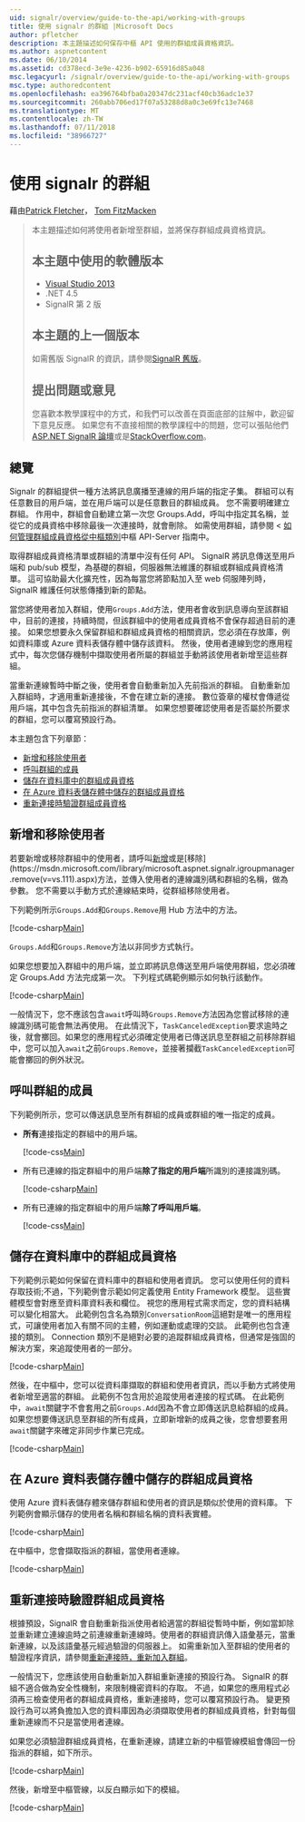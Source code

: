 ```yaml
---
uid: signalr/overview/guide-to-the-api/working-with-groups
title: 使用 signalr 的群組 |Microsoft Docs
author: pfletcher
description: 本主題描述如何保存中樞 API 使用的群組成員資格資訊。
ms.author: aspnetcontent
ms.date: 06/10/2014
ms.assetid: cd378ecd-3e9e-4236-b902-65916d85a048
msc.legacyurl: /signalr/overview/guide-to-the-api/working-with-groups
msc.type: authoredcontent
ms.openlocfilehash: ea396764bfba0a20347dc231acf40cb36adc1e37
ms.sourcegitcommit: 260abb706ed17f07a53288d8a0c3e69fc13e7468
ms.translationtype: MT
ms.contentlocale: zh-TW
ms.lasthandoff: 07/11/2018
ms.locfileid: "38966727"
---
```

<a name="working-with-groups-in-signalr"></a>使用 signalr 的群組
====================
藉由[Patrick Fletcher](https://github.com/pfletcher)， [Tom FitzMacken](https://github.com/tfitzmac)

> 本主題描述如何將使用者新增至群組，並將保存群組成員資格資訊。 
> 
> ## <a name="software-versions-used-in-this-topic"></a>本主題中使用的軟體版本
> 
> 
> - [Visual Studio 2013](https://www.microsoft.com/visualstudio/eng/2013-downloads)
> - .NET 4.5
> - SignalR 第 2 版
>   
> 
> 
> ## <a name="previous-versions-of-this-topic"></a>本主題的上一個版本
> 
> 如需舊版 SignalR 的資訊，請參閱[SignalR 舊版](../older-versions/index.md)。
> 
> ## <a name="questions-and-comments"></a>提出問題或意見
> 
> 您喜歡本教學課程中的方式，和我們可以改善在頁面底部的註解中，歡迎留下意見反應。 如果您有不直接相關的教學課程中的問題，您可以張貼他們[ASP.NET SignalR 論壇](https://forums.asp.net/1254.aspx/1?ASP+NET+SignalR)或是[StackOverflow.com](http://stackoverflow.com/)。


## <a name="overview"></a>總覽

Signalr 的群組提供一種方法將訊息廣播至連線的用戶端的指定子集。 群組可以有任意數目的用戶端，並在用戶端可以是任意數目的群組成員。 您不需要明確建立群組。 作用中，群組會自動建立第一次您 Groups.Add，呼叫中指定其名稱，並從它的成員資格中移除最後一次連接時，就會刪除。 如需使用群組，請參閱 <<c0> [ 如何管理群組成員資格從中樞類別](hubs-api-guide-server.md#groupsfromhub)中樞 API-Server 指南中。

取得群組成員資格清單或群組的清單中沒有任何 API。 SignalR 將訊息傳送至用戶端和 pub/sub 模型，為基礎的群組，伺服器無法維護的群組或群組成員資格清單。 這可協助最大化擴充性，因為每當您將節點加入至 web 伺服陣列時，SignalR 維護任何狀態傳播到新的節點。

當您將使用者加入群組，使用`Groups.Add`方法，使用者會收到訊息導向至該群組中，目前的連接，持續時間，但該群組中的使用者成員資格不會保存超過目前的連接。 如果您想要永久保留群組和群組成員資格的相關資訊，您必須在存放庫，例如資料庫或 Azure 資料表儲存體中儲存該資料。 然後，使用者連線到您的應用程式中，每次您儲存機制中擷取使用者所屬的群組並手動將該使用者新增至這些群組。

當重新連線暫時中斷之後，使用者會自動重新加入先前指派的群組。 自動重新加入群組時，才適用重新連接後，不會在建立新的連接。 數位簽章的權杖會傳遞從用戶端，其中包含先前指派的群組清單。 如果您想要確認使用者是否屬於所要求的群組，您可以覆寫預設行為。

本主題包含下列章節：

- [新增和移除使用者](#add)
- [呼叫群組的成員](#call)
- [儲存在資料庫中的群組成員資格](#storedatabase)
- [在 Azure 資料表儲存體中儲存的群組成員資格](#storeazuretable)
- [重新連接時驗證群組成員資格](#verify)

<a id="add"></a>

## <a name="adding-and-removing-users"></a>新增和移除使用者

若要新增或移除群組中的使用者，請呼叫[新增](https://msdn.microsoft.com/library/microsoft.aspnet.signalr.igroupmanager.add(v=vs.111).aspx)或是[移除](https://msdn.microsoft.com/library/microsoft.aspnet.signalr.igroupmanager.remove(v=vs.111).aspx)方法，並傳入使用者的連線識別碼和群組的名稱，做為參數。 您不需要以手動方式於連線結束時，從群組移除使用者。

下列範例所示`Groups.Add`和`Groups.Remove`用 Hub 方法中的方法。

[!code-csharp[Main](working-with-groups/samples/sample1.cs?highlight=5,10)]

`Groups.Add`和`Groups.Remove`方法以非同步方式執行。

如果您想要加入群組中的用戶端，並立即將訊息傳送至用戶端使用群組，您必須確定 Groups.Add 方法完成第一次。 下列程式碼範例顯示如何執行該動作。

[!code-csharp[Main](working-with-groups/samples/sample2.cs?highlight=1,3)]

一般情況下，您不應該包含`await`呼叫時`Groups.Remove`方法因為您嘗試移除的連線識別碼可能會無法再使用。 在此情況下，`TaskCanceledException`要求逾時之後，就會擲回。如果您的應用程式必須確定使用者已傳送訊息至群組之前移除群組中，您可以加入`await`之前`Groups.Remove`，並接著攔截`TaskCanceledException`可能會擲回的例外狀況。

<a id="call"></a>

## <a name="calling-members-of-a-group"></a>呼叫群組的成員

下列範例所示，您可以傳送訊息至所有群組的成員或群組的唯一指定的成員。

- **所有**連接指定的群組中的用戶端。 

    [!code-css[Main](working-with-groups/samples/sample3.css)]
- 所有已連線的指定群組中的用戶端**除了指定的用戶端**所識別的連接識別碼。 

    [!code-csharp[Main](working-with-groups/samples/sample4.cs)]
- 所有已連線的指定群組中的用戶端**除了呼叫用戶端**。 

    [!code-css[Main](working-with-groups/samples/sample5.css)]

<a id="storedatabase"></a>

## <a name="storing-group-membership-in-a-database"></a>儲存在資料庫中的群組成員資格

下列範例示範如何保留在資料庫中的群組和使用者資訊。 您可以使用任何的資料存取技術;不過，下列範例會示範如何定義使用 Entity Framework 模型。 這些實體模型會對應至資料庫資料表和欄位。 視您的應用程式需求而定，您的資料結構可以變化相當大。 此範例包含名為類別`ConversationRoom`這絕對是唯一的應用程式，可讓使用者加入有關不同的主體，例如運動或處理的交談。 此範例也包含連接的類別。 Connection 類別不是絕對必要的追蹤群組成員資格，但通常是強固的解決方案，來追蹤使用者的一部分。

[!code-csharp[Main](working-with-groups/samples/sample6.cs)]

然後，在中樞中，您可以從資料庫擷取的群組和使用者資訊，而以手動方式將使用者新增至適當的群組。 此範例不包含用於追蹤使用者連接的程式碼。 在此範例中，`await`關鍵字不會套用之前`Groups.Add`因為不會立即傳送訊息給群組的成員。 如果您想要傳送訊息至群組的所有成員，立即新增新的成員之後，您會想要套用`await`關鍵字來確定非同步作業已完成。

[!code-csharp[Main](working-with-groups/samples/sample7.cs)]

<a id="storeazuretable"></a>

## <a name="storing-group-membership-in-azure-table-storage"></a>在 Azure 資料表儲存體中儲存的群組成員資格

使用 Azure 資料表儲存體來儲存群組和使用者的資訊是類似於使用的資料庫。 下列範例會顯示儲存的使用者名稱和群組名稱的資料表實體。

[!code-csharp[Main](working-with-groups/samples/sample8.cs)]

在中樞中，您會擷取指派的群組，當使用者連線。

[!code-csharp[Main](working-with-groups/samples/sample9.cs)]

<a id="verify"></a>

## <a name="verifying-group-membership-when-reconnecting"></a>重新連接時驗證群組成員資格

根據預設，SignalR 會自動重新指派使用者給適當的群組從暫時中斷，例如當卸除並重新建立連線逾時之前連線重新連線時。使用者的群組資訊傳入語彙基元，當重新連線，以及該語彙基元經過驗證的伺服器上。 如需重新加入至群組的使用者的驗證程序資訊，請參閱[重新連接時，重新加入群組](../security/introduction-to-security.md#rejoingroup)。

一般情況下，您應該使用自動重新加入群組重新連接的預設行為。 SignalR 的群組不適合做為安全性機制，來限制機密資料的存取。 不過，如果您的應用程式必須再三檢查使用者的群組成員資格，重新連接時，您可以覆寫預設行為。 變更預設行為可以將負擔加入您的資料庫因為必須擷取使用者的群組成員資格，針對每個重新連線而不只是當使用者連線。

如果您必須驗證群組成員資格，在重新連線，請建立新的中樞管線模組會傳回一份指派的群組，如下所示。

[!code-csharp[Main](working-with-groups/samples/sample10.cs)]

然後，新增至中樞管線，以反白顯示如下的模組。

[!code-csharp[Main](working-with-groups/samples/sample11.cs?highlight=4)]
